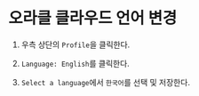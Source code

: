 # 오라클 클라우드 언어 변경

1. 우측 상단의 `Profile`을 클릭한다.

2. `Language: English`를 클릭한다.

3. `Select a language`에서 `한국어`를 선택 및 저장한다.